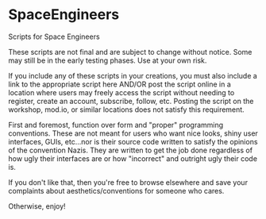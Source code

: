 # SpaceEngineers
Scripts for Space Engineers

These scripts are not final and are subject to change without notice. Some may still be in the early testing phases. Use at your own risk.

If you include any of these scripts in your creations, you must also include a link to the appropriate script here AND/OR post the script online in a location where users may freely access the script without needing to register, create an account, subscribe, follow, etc. Posting the script on the workshop, mod.io, or similar locations does not satisfy this requirement.

First and foremost, function over form and "proper" programming conventions. These are not meant for users who want nice looks, shiny user interfaces, GUIs, etc...nor is their source code written to satisfy the opinions of the convention Nazis. They are written to get the job done regardless of how ugly their interfaces are or how "incorrect" and outright ugly their code is.

If you don't like that, then you're free to browse elsewhere and save your complaints about aesthetics/conventions for someone who cares.

Otherwise, enjoy!

